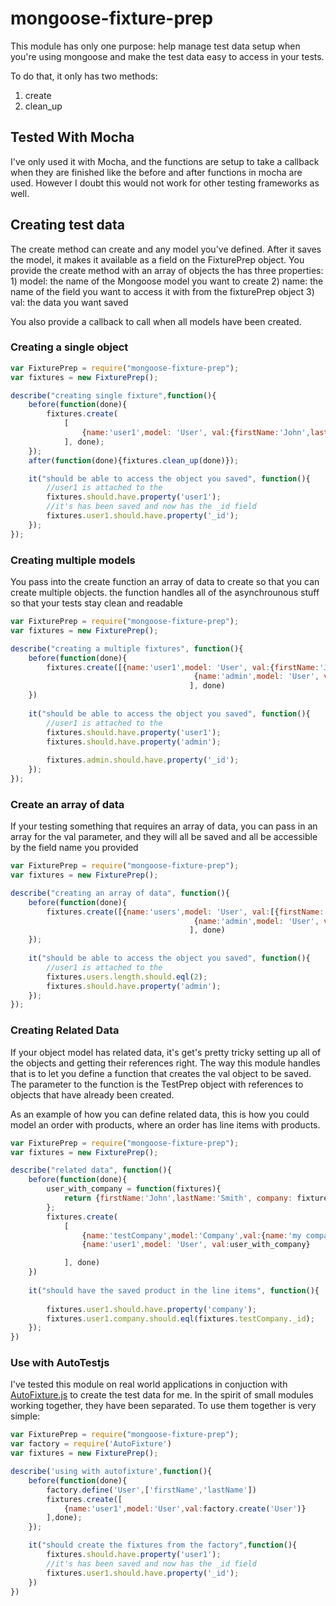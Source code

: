 mongoose-fixture-prep
=====================

This module has only one purpose: help manage test data setup when you're using mongoose and make the test data easy to access in your tests.

To do that, it only has two methods:
1. create
2. clean_up

## Tested With Mocha
I've only used it with Mocha, and the functions are setup to take a callback when they are finished like the before and after functions in mocha are used.  However I doubt this would not work for other testing frameworks as well.

## Creating test data
The create method can create and any model you've defined.  After it saves the model, it makes it available as a field on the FixturePrep object.  You provide the create method with an array of objects the has three properties:
	1) model: the name of the Mongoose model you want to create
	2) name: the name of the field you want to access it with from the fixturePrep object
	3) val: the data you want saved

You also provide a callback to call when all models have been created.

### Creating a single object
```js
var FixturePrep = require("mongoose-fixture-prep");
var fixtures = new FixturePrep();

describe("creating single fixture",function(){
	before(function(done){
		fixtures.create(
			[
				{name:'user1',model: 'User', val:{firstName:'John',lastName:'Smith'}}
			], done);
	});
	after(function(done){fixtures.clean_up(done)});

	it("should be able to access the object you saved", function(){
		//user1 is attached to the
		fixtures.should.have.property('user1');
		//it's has been saved and now has the _id field
		fixtures.user1.should.have.property('_id');
	});
});
```
### Creating multiple models
You pass into the create function an array of data to create so that you can create multiple objects.  the function handles all of the asynchrounous stuff so that your tests stay clean and readable

```js
var FixturePrep = require("mongoose-fixture-prep");
var fixtures = new FixturePrep();

describe("creating a multiple fixtures", function(){
	before(function(done){
		fixtures.create([{name:'user1',model: 'User', val:{firstName:'John',lastName:'Smith'}},
										 {name:'admin',model: 'User', val:{firstName:'super',lastName:'user', roles:['admin']}}
										], done)				
	})
	
	it("should be able to access the object you saved", function(){
		//user1 is attached to the
		fixtures.should.have.property('user1');
		fixtures.should.have.property('admin');
		
		fixtures.admin.should.have.property('_id');
	});
});
```
### Create an array of data
If your testing something that requires an array of data, you can pass in an array for the val parameter, and they will all be saved and all be accessible by the field name you provided

```js
var FixturePrep = require("mongoose-fixture-prep");
var fixtures = new FixturePrep();

describe("creating an array of data", function(){
	before(function(done){
		fixtures.create([{name:'users',model: 'User', val:[{firstName:'John',lastName:'Smith'},{firstName:'Jane',lastName:'Doe'}]},
										 {name:'admin',model: 'User', val:{firstName:'super',lastName:'user', roles:['admin']}}
										], done)				
	});
	
	it("should be able to access the object you saved", function(){
		//user1 is attached to the
		fixtures.users.length.should.eql(2);
		fixtures.should.have.property('admin');
	});
});
```

### Creating Related Data
If your object model has related data, it's get's pretty tricky setting up all of the objects and getting their references right. The way this module handles that is to let you define a function that creates the val object to be saved.  The parameter to the function is the TestPrep object with references to objects that have already been created.

As an example of how you can define related data, this is how you could model an order with products, where an order has line items with products.

```js
var FixturePrep = require("mongoose-fixture-prep");
var fixtures = new FixturePrep();

describe("related data", function(){
	before(function(done){
		user_with_company = function(fixtures){
			return {firstName:'John',lastName:'Smith', company: fixtures.testCompany}
		};
		fixtures.create(
			[
				{name:'testCompany',model:'Company',val:{name:'my company'}},
				{name:'user1',model: 'User', val:user_with_company}

			], done)				
	})
	
	it("should have the saved product in the line items", function(){
	
		fixtures.user1.should.have.property('company');
		fixtures.user1.company.should.eql(fixtures.testCompany._id);
	});
})
```
### Use with AutoTestjs
I've tested this module on real world applications in conjuction with [AutoFixture.js](href="https://github.com/jcteague/autofixturejs") to create the test data for me.  In the spirit of small modules working together, they have been separated.  To use them together is very simple:

```js
var FixturePrep = require("mongoose-fixture-prep");
var factory = require('AutoFixture')
var fixtures = new FixturePrep();

describe('using with autofixture',function(){
	before(function(done){
		factory.define('User',['firstName','lastName'])
		fixtures.create([
			{name:'user1',model:'User',val:factory.create('User')}
		],done);
	});

	it("should create the fixtures from the factory",function(){
		fixtures.should.have.property('user1');
		//it's has been saved and now has the _id field
		fixtures.user1.should.have.property('_id');
	})
})
```

